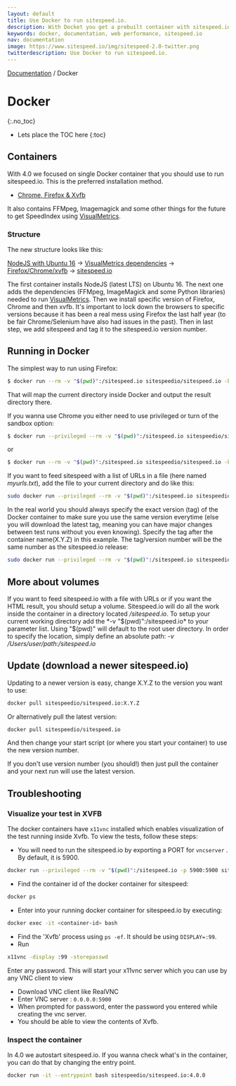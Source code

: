 ```yaml
---
layout: default
title: Use Docker to run sitespeed.io.
description: With Docket you get a prebuilt container with sitespeed.io, Firefox, Chrome and XVFB.
keywords: docker, documentation, web performance, sitespeed.io
nav: documentation
image: https://www.sitespeed.io/img/sitespeed-2.0-twitter.png
twitterdescription: Use Docker to run sitespeed.io.
---
```

[Documentation]({{site.baseurl}}/documentation/sitespeed.io/) / Docker

# Docker
{:.no_toc}

* Lets place the TOC here
{:toc}

## Containers
With 4.0 we focused on single Docker container that you should use to run sitespeed.io. This is the preferred installation method.

 * [Chrome, Firefox & Xvfb](https://hub.docker.com/r/sitespeedio/sitespeed.io/)

It also contains FFMpeg, Imagemagick and some other things for the future to get SpeedIndex using [VisualMetrics](https://github.com/WPO-Foundation/visualmetrics).

### Structure
The new structure looks like this:

[NodeJS with Ubuntu 16](https://github.com/sitespeedio/docker-node) -> [VisualMetrics dependencies](https://github.com/sitespeedio/docker-visualmetrics-deps) ->
[Firefox/Chrome/xvfb](https://github.com/sitespeedio/docker-browsers) -> [sitespeed.io](https://github.com/sitespeedio/sitespeed.io/blob/master/Dockerfile)

The first container installs NodeJS (latest LTS) on Ubuntu 16. The next one adds the dependencies (FFMpeg, ImageMagick and some Python libraries) needed to run [VisualMetrics](https://github.com/WPO-Foundation/visualmetrics). Then we install specific version of Firefox, Chrome and then xvfb. It's important to lock down the browsers to specific versions because it has been a real mess using Firefox the last half year (to be fair Chrome/Selenium have also had issues in the past). Then in last step, we add sitespeed and tag it to the sitespeed.io version number.

## Running in Docker
The simplest way to run using Firefox:

~~~ bash
$ docker run --rm -v "$(pwd)":/sitespeed.io sitespeedio/sitespeed.io -b firefox https://www.sitespeed.io/
~~~

That will map the current directory inside Docker and output the result directory there.

If you wanna use Chrome you either need to use privileged or turn of the sandbox option:

~~~ bash
$ docker run --privileged --rm -v "$(pwd)":/sitespeed.io sitespeedio/sitespeed.io -b chrome https://www.sitespeed.io/
~~~

or

~~~ bash
$ docker run --rm -v "$(pwd)":/sitespeed.io sitespeedio/sitespeed.io -b chrome --browsertime.chrome.args no-sandbox https://www.sitespeed.io/
~~~

If you want to feed sitespeed with a list of URLs in a file (here named *myurls.txt*), add the file to your current directory and do like this:

~~~ bash
sudo docker run --privileged --rm -v "$(pwd)":/sitespeed.io sitespeedio/sitespeed.io myurls.txt -b chrome
~~~

In the real world you should always specify the exact version (tag) of the Docker container to make sure you use the same version everytime (else you will download the latest tag, meaning you can have major changes between test runs without you even knowing). Specify the tag after the container name(X.Y.Z) in this example. The tag/version number will be the same number as the sitespeed.io release:

~~~ bash
sudo docker run --privileged --rm -v "$(pwd)":/sitespeed.io sitespeedio/sitespeed.io:X.Y.Z https://www.sitespeed.io/ -b chrome
~~~


## More about volumes

If you want to feed sitespeed.io with a file with URLs or if you want the HTML result, you should setup a volume. Sitespeed.io will do all the work inside the container in a directory located */sitespeed.io*. To setup your current working directory add the *-v "$(pwd)":/sitespeed.io* to your parameter list. Using "$(pwd)" will default to the root user directory. In order to specify the location, simply define an absolute path: *-v /Users/user/path:/sitespeed.io*


## Update (download a newer sitespeed.io)
Updating to a newer version is easy, change X.Y.Z to the version you want to use:

~~~ bash
docker pull sitespeedio/sitespeed.io:X.Y.Z
~~~

Or alternatively pull the latest version:

~~~ bash
docker pull sitespeedio/sitespeed.io
~~~

And then change your start script (or where you start your container) to use the new version number.

If you don't use version number (you should!) then just pull the container and your next run will use the latest version.

## Troubleshooting

### Visualize your test in XVFB
The docker containers have `x11vnc` installed which enables visualization of the test running inside Xvfb. To view the tests, follow these steps:

- You will need to run the sitespeed.io by exporting a PORT for `vncserver` . By default, it is 5900.
~~~bash
docker run --privileged --rm -v "$(pwd)":/sitespeed.io -p 5900:5900 sitespeedio/sitespeed.io-chrome sitespeed.io -u http://www.sitespeed.io -b chrome --seleniumServer http://127.0.0.1:4444/wd/hub`
~~~
- Find the container id of the docker container for sitespeed:
~~~bash
docker ps
~~~
- Enter into your running docker container for sitespeed.io by executing:
~~~bash
docker exec -it <container-id> bash
~~~
- Find the 'Xvfb' process using `ps -ef`. It should be using `DISPLAY=:99`.
- Run
~~~bash
x11vnc -display :99 -storepasswd
~~~
Enter any password. This will start your x11vnc server which you can use by any VNC client to view
- Download VNC client like RealVNC
- Enter VNC server : `0.0.0.0:5900`
- When prompted for password, enter the password you entered while creating the vnc server.
- You should be able to view the contents of Xvfb.

### Inspect the container
In 4.0 we autostart sitespeed.io. If you wanna check what's in the container, you can do that by changing the entry point.

~~~ bash
docker run -it --entrypoint bash sitespeedio/sitespeed.io:4.0.0
~~~

